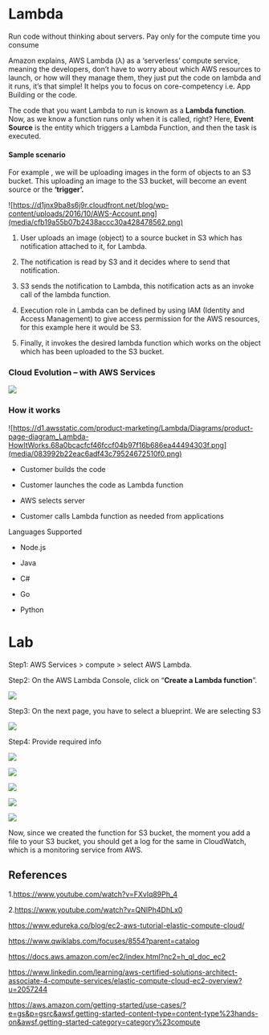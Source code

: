 Lambda
======

Run code without thinking about servers. Pay only for the compute time you
consume

Amazon explains, AWS Lambda (λ) as a ‘serverless’ compute service, meaning the
developers, don’t have to worry about which AWS resources to launch, or how will
they manage them, they just put the code on lambda and it runs, it’s that
simple! It helps you to focus on core-competency i.e. App Building or the code.

The code that you want Lambda to run is known as a **Lambda function**. Now, as
we know a function runs only when it is called, right? Here, **Event Source** is
the entity which triggers a Lambda Function, and then the task is executed.

#### Sample scenario

For example , we will be uploading images in the form of objects to an S3
bucket. This uploading an image to the S3 bucket, will become an event source or
the **‘trigger’.**

![https://d1jnx9ba8s6j9r.cloudfront.net/blog/wp-content/uploads/2016/10/AWS-Account.png](media/cfb19a55b07b2438accc30a428478562.png)

1.  User uploads an image (object) to a source bucket in S3 which has
    notification attached to it, for Lambda.

2.  The notification is read by S3 and it decides where to send that
    notification.

3.  S3 sends the notification to Lambda, this notification acts as an invoke
    call of the lambda function.

4.  Execution role in Lambda can be defined by using IAM (Identity and Access
    Management) to give access permission for the AWS resources, for this
    example here it would be S3.

5.  Finally, it invokes the desired lambda function which works on the object
    which has been uploaded to the S3 bucket.

### Cloud Evolution – with AWS Services 

![](media/44a789f8556e2f8406c0ad92fd788f48.png)

### How it works

![https://d1.awsstatic.com/product-marketing/Lambda/Diagrams/product-page-diagram_Lambda-HowItWorks.68a0bcacfcf46fccf04b97f16b686ea44494303f.png](media/083992b22eac6adf43c79524672510f0.png)

-   Customer builds the code

-   Customer launches the code as Lambda function

-   AWS selects server

-   Customer calls Lambda function as needed from applications

Languages Supported

-   Node.js

-   Java

-   C\#

-   Go

-   Python

Lab 
====

Step1: AWS Services \> compute \> select AWS Lambda.

Step2: On the AWS Lambda Console, click on “**Create a Lambda function**”.

![](media/49990680a87f8b3be327d1711aa6657e.png)

Step3: On the next page, you have to select a blueprint. We are selecting S3

![](media/6973ee6eaf95537f023af3c9631bc356.png)

Step4: Provide required info

![](media/e34ff52677a1e668e5402f1d20f2c20b.png)

![](media/d6d01dceea5b9f87990f9f99aa8caeca.png)

![](media/a8e6fccba47efd0cdbad7479492fa925.png)

![](media/bedfb10a8a50fc66daa97b4d794702ee.png)

![](media/84c6a6d237223f2c0180beb3a80f6987.png)

Now, since we created the function for S3 bucket, the moment you add a file to
your S3 bucket, you should get a log for the same in CloudWatch, which is a
monitoring service from AWS.

References 
-----------

1.<https://www.youtube.com/watch?v=FXvlq89Ph_4>

2.<https://www.youtube.com/watch?v=QNIPh4DhLx0>

<https://www.edureka.co/blog/ec2-aws-tutorial-elastic-compute-cloud/>

<https://www.qwiklabs.com/focuses/8554?parent=catalog>

<https://docs.aws.amazon.com/ec2/index.html?nc2=h_ql_doc_ec2>

<https://www.linkedin.com/learning/aws-certified-solutions-architect-associate-4-compute-services/elastic-compute-cloud-ec2-overview?u=2057244>

<https://aws.amazon.com/getting-started/use-cases/?e=gs&p=gsrc&awsf.getting-started-content-type=content-type%23hands-on&awsf.getting-started-category=category%23compute>

